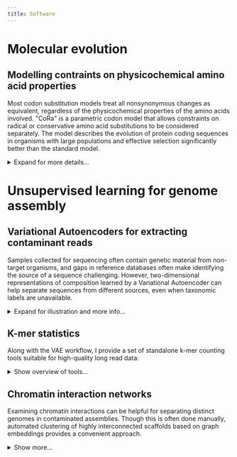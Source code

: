 ```yaml
---
title: Software
---
```



# Molecular evolution
## Modelling contraints on physicochemical amino acid properties

Most codon substitution models treat all nonsynonymous changes as equivalent, regardless of the physicochemical properties of the amino acids involved. "CoRa" is a parametric codon model that allows constraints on radical or conservative amino acid substitutions to be considered separately. The model describes the evolution of protein coding sequences in organisms with large populations and effective selection significantly better than the standard model.

<details>
<summary>Expand for more details...</summary>
  
- Instructions for running the model are available under: https://github.com/claudia-c-weber/CoRa
  
- Details can be found in: Weber CC and Whelan S (2019). _Physicochemical Amino Acid Properties Better Describe Substitution Rates in Large Populations_. Molecular Biology and Evolution. https://doi.org/10.1093/molbev/msz003

</details>

# Unsupervised learning for genome assembly
## Variational Autoencoders for extracting contaminant reads
Samples collected for sequencing often contain genetic material from non-target organisms, and gaps in reference databases often make identifying the source of a sequence challenging. However, two-dimensional representations of composition learned by a Variational Autoencoder can help separate sequences from different sources, even when taxonomic labels are unavailable.

<details>
<summary>Expand for illustration and more info...</summary>

The example below shows HiFi reads from a buff-tip moth sample, which was infected _Wolbachia_ strains:
<img src="https://github.com/user-attachments/assets/ac9bf758-5680-44d9-8a94-b0a873de1791" width=400>

- Code for training the VAE and visualising the embeddings is available from: https://github.com/CobiontID/read_VAE
- A description of the method can be found here:  _Disentangling Cobionts and Contamination in Long-Read Genomic Data using Sequence Composition_. G3 Genes|Genomes|Genetics, https://doi.org/10.1093/g3journal/jkae187

</details>

## K-mer statistics
Along with the VAE workflow, I provide a set of standalone k-mer counting tools suitable for high-quality long read data:
<details>
<summary>Show overview of tools...</summary>

| Tool | Description | Application |
|--|--|--|--|
| [kmer-counter](https://github.com/CobiontID/kmer-counter) | Fast k-mer counter for large read sets | Get tetranucleotide counts |
| [unique-kmers](https://github.com/CobiontID/unique-kmer-counts) | Count distinct k-mers in sequences | Calculate k-mer diversity |
| [fastk-medians](https://github.com/CobiontID/fastk-medians) | Calculate median number of times each large k-mer in a sequence occurs across the set | Approximate k-mer coverage |

Further details are provided under https://cobiontid.github.io/

</details>

## Chromatin interaction networks
Examining chromatin interactions can be helpful for separating distinct genomes in contaminated assemblies. Though this is often done manually, automated clustering of highly interconnected scaffolds based on graph embeddings provides a convenient approach.

<details>
<summary>Show more...</summary>
  
- Code for learning network embeddings and visualizing Hi-C maps: https://github.com/CobiontID/HiC_network
- Preprint coming soon...
</details>
